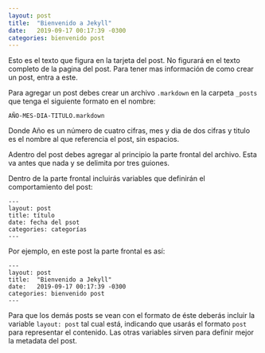 ```yaml
---
layout: post
title:  "Bienvenido a Jekyll"
date:   2019-09-17 00:17:39 -0300
categories: bienvenido post 
---
```

Esto es el texto que figura en la tarjeta del post. No figurará en el texto completo de la pagina del post. Para tener mas información de como crear un post, entra a este.
<!--section-->

Para agregar un post debes crear un archivo `.markdown` en la carpeta `_posts` que tenga el siguiente formato en el nombre:

`AÑO-MES-DIA-TITULO.markdown`

Donde Año es un número de cuatro cifras, mes y dia de dos cifras y titulo es el nombre al que referencia el post, sin espacios.

Adentro del post debes agregar al principio la parte frontal del archivo. Esta va antes que nada y se delimita por tres guiones.

Dentro de la parte frontal incluirás variables que definirán el comportamiento del post:

```
---
layout: post
title: título
date: fecha del psot
categories: categorías
---
```

Por ejemplo, en este post la parte frontal es así:

```
---
layout: post
title:  "Bienvenido a Jekyll"
date:   2019-09-17 00:17:39 -0300
categories: bienvenido post 
---
```

Para que los demás posts se vean con el formato de éste deberás incluir la variable `layout: post` tal cual está, indicando que usarás el formato `post` para representar el contenido.
Las otras variables sirven para definir mejor la metadata del post.